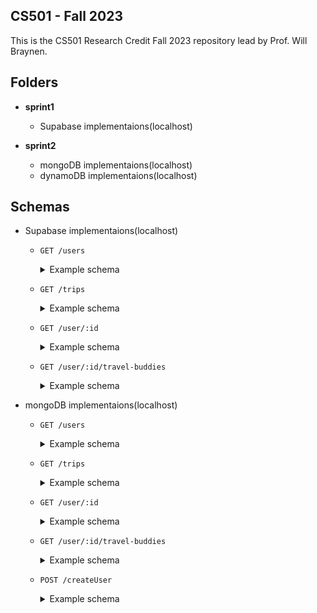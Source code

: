 ## CS501 - Fall 2023

This is the CS501 Research Credit Fall 2023 repository lead by Prof. Will Braynen. 

## Folders

- **sprint1** 
	- Supabase implementaions(localhost) 

- **sprint2** 
	- mongoDB implementaions(localhost)
	- dynamoDB implementaions(localhost)

## Schemas

- Supabase implementaions(localhost)

	- `GET /users` 
		<details><summary>Example schema</summary>

		```json
			[
			  {
			    "id": "52d5d3de-9e54-4847-a56d-540f1a30e4e6",
			    "name": "Souvik Das",
			    "email": "dassou@oregonstate.edu"
			  },
			  {
			    "id": "f1b14023-6fed-4f75-800f-f16231420c4b",
			    "name": "Sahana N H",
			    "email": "sahananh@gmail.com"
			  }
			]
		```
		</details>
	
	- `GET /trips`
		<details><summary>Example schema</summary>

		```json
			[
			  {
			    "id": "2100e8ef-07a4-4935-9c65-d8ddc4d25aa2",
			    "name": "City of Joy",
			    "destination": "Kolkata",
			    "start date": "2023-10-25",
			    "end date": "2023-10-31"
			  }
			]
		```
		</details>

	- `GET /user/:id`
		<details><summary>Example schema</summary>

		```json
			{
			  "id": "f1b14023-6fed-4f75-800f-f16231420c4b",
			  "name": "Sahana N H",
			  "email": "sahananh@gmail.com"
			}
		```
		</details>

	- `GET /user/:id/travel-buddies`
		<details><summary>Example schema</summary>

		```json
			[
			  {
			    "user_id": "52d5d3de-9e54-4847-a56d-540f1a30e4e6"
			  },
			  {
			    "user_id": "f1b14023-6fed-4f75-800f-f16231420c4b"
			  }
			]
		```
		</details>

- mongoDB implementaions(localhost)

	- `GET /users`
		<details><summary>Example schema</summary>

		```json
			[
			    {
			        "_id": "654c57ecf6a7c45d94bde724",
			        "name": "Souvik Das",
			        "email": "dassou@oregonstate.edu",
			        "__v": 0
			    }
			]
		```
		</details>

	- `GET /trips`
		<details><summary>Example schema</summary>

		```json
			[
			    {
			        "_id": "654c599013abf7ec721ded18",
			        "name": "COJ2",
			        "destination": "Kolkata",
			        "start_date": "2000-01-01T08:00:00.000Z",
			        "end_date": "2000-01-01T08:00:00.000Z",
			        "__v": 0
			    },
			    {
			        "_id": "6551c42c9618b7ba0ad0457b",
			        "name": "COJ3",
			        "destination": "Kolkata",
			        "start_date": "2023-11-13T06:37:32.059Z",
			        "end_date": "2023-12-13T06:37:32.059Z",
			        "__v": 0
			    }
			]
		```
		</details>

	- `GET /user/:id`
		<details><summary>Example schema</summary>

		```json
			{
			    "_id": "654c57ecf6a7c45d94bde724",
			    "name": "Souvik Das",
			    "email": "dassou@oregonstate.edu",
			    "__v": 0
			}
		```
		</details>

	- `GET /user/:id/travel-buddies`
		<details><summary>Example schema</summary>

		```json
			[
			    {
			        "_id": "654c5f689096ee8a9cd068b7",
			        "trip_id": {
			            "_id": "6551c42c9618b7ba0ad0457b",
			            "name": "COJ3",
			            "destination": "Kolkata",
			            "start_date": "2023-11-13T06:37:32.059Z",
			            "end_date": "2023-12-13T06:37:32.059Z",
			            "__v": 0
			        },
			        "user_id": [
			            {
			                "_id": "654c57ecf6a7c45d94bde724",
			                "name": "Souvik Das",
			                "email": "dassou@oregonstate.edu",
			                "__v": 0
			            },
			            {
			                "_id": "654c58029e6615488e031906",
			                "name": "Sahana NH",
			                "email": "sahana@oregonstate.edu",
			                "__v": 0
			            }
			        ]
			    }
			]
		``` 
		</details>

	- `POST /createUser`
		<details><summary>Example schema</summary>

		```javascript
			const userSchema = new Schema({
			  name: {
			    type: String,
			    required: true,
			  },
			  email: {
			    type: String,
			    required: true,
			    unique: true,
			  },
			});
		``` 
		</details>

